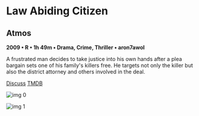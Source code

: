 # Law Abiding Citizen

## Atmos

**2009 • R • 1h 49m • Drama, Crime, Thriller • aron7awol**

A frustrated man decides to take justice into his own hands after a plea bargain sets one of his family's killers free. He targets not only the killer but also the district attorney and others involved in the deal.

[Discuss](https://www.avsforum.com/threads/bass-eq-for-filtered-movies.2995212/post-57080794)  [TMDB](22803)

![img 0](https://i.imgur.com/CoqTr8Z.jpg)

![img 1](https://i.imgur.com/WlAoILh.jpg)

